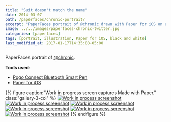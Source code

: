 ```yaml
---
title: "Suit doesn't match the name"
date: 2014-03-07
path: /paperfaces/chronic-portrait/
excerpt: "PaperFaces portrait of @chronic drawn with Paper for iOS on an iPad."
image: ../../images/paperfaces-chronic-twitter.jpg
categories: [paperfaces]
tags: [portrait, illustration, Paper for iOS, black and white]
last_modified_at: 2017-01-17T14:35:08-05:00
---
```


PaperFaces portrait of [@chronic](https://twitter.com/chronic).

**Tools used:**

- [Pogo Connect Bluetooth Smart Pen](https://www.amazon.com/gp/product/B009K448L4/ref=as_li_ss_tl?ie=UTF8&camp=1789&creative=390957&creativeASIN=B009K448L4&linkCode=as2&tag=mademist-20)
- [Paper for iOS](https://paper.bywetransfer.com/)

{% figure caption:"Work in progress screen captures Made with Paper." class:"gallery-3-col" %}
[![Work in process screenshot](../../images/paperfaces-chronic-process-1-600.jpg)](../../images/paperfaces-chronic-process-1-lg.jpg) [![Work in process screenshot](../../images/paperfaces-chronic-process-2-600.jpg)](../../images/paperfaces-chronic-process-2-lg.jpg) [![Work in process screenshot](../../images/paperfaces-chronic-process-3-600.jpg)](../../images/paperfaces-chronic-process-3-lg.jpg) [![Work in process screenshot](../../images/paperfaces-chronic-process-4-600.jpg)](../../images/paperfaces-chronic-process-4-lg.jpg) [![Work in process screenshot](../../images/paperfaces-chronic-process-5-600.jpg)](../../images/paperfaces-chronic-process-5-lg.jpg) [![Work in process screenshot](../../images/paperfaces-chronic-process-5-600.jpg)](../../images/paperfaces-chronic-process-5-lg.jpg)
{% endfigure %}
